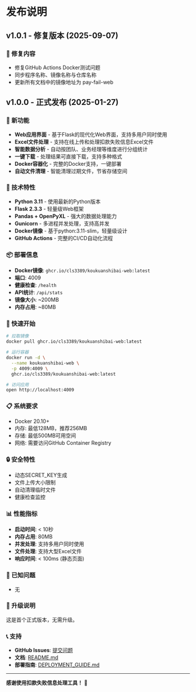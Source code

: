 # 发布说明

## v1.0.1 - 修复版本 (2025-09-07)

### 🔧 修复内容
- 修复GitHub Actions Docker测试问题
- 同步程序名称、镜像名称与仓库名称
- 更新所有文档中的镜像地址为 pay-fail-web

## v1.0.0 - 正式发布 (2025-01-27)

### 🎉 新功能

- **Web应用界面** - 基于Flask的现代化Web界面，支持多用户同时使用
- **Excel文件处理** - 支持在线上传和处理扣款失败信息Excel文件
- **智能数据分析** - 自动按团队、业务经理等维度进行分组统计
- **一键下载** - 处理结果可直接下载，支持多种格式
- **Docker容器化** - 完整的Docker支持，一键部署
- **自动文件清理** - 智能清理过期文件，节省存储空间

### 🔧 技术特性

- **Python 3.11** - 使用最新的Python版本
- **Flask 2.3.3** - 轻量级Web框架
- **Pandas + OpenPyXL** - 强大的数据处理能力
- **Gunicorn** - 多进程并发处理，支持高并发
- **Docker镜像** - 基于python:3.11-slim，轻量级设计
- **GitHub Actions** - 完整的CI/CD自动化流程

### 📦 部署信息

- **Docker镜像**: `ghcr.io/cls3389/koukuanshibai-web:latest`
- **端口**: 4009
- **健康检查**: `/health`
- **API统计**: `/api/stats`
- **镜像大小**: ~200MB
- **内存占用**: ~80MB

### 🚀 快速开始

```bash
# 拉取镜像
docker pull ghcr.io/cls3389/koukuanshibai-web:latest

# 运行容器
docker run -d \
  --name koukuanshibai-web \
  -p 4009:4009 \
  ghcr.io/cls3389/koukuanshibai-web:latest

# 访问应用
open http://localhost:4009
```

### 📋 系统要求

- Docker 20.10+
- 内存: 最低128MB，推荐256MB
- 存储: 最低500MB可用空间
- 网络: 需要访问GitHub Container Registry

### 🔒 安全特性

- 动态SECRET_KEY生成
- 文件上传大小限制
- 自动清理临时文件
- 健康检查监控

### 📊 性能指标

- **启动时间**: < 10秒
- **内存占用**: 80MB
- **并发处理**: 支持多用户同时使用
- **文件处理**: 支持大型Excel文件
- **响应时间**: < 100ms (静态页面)

### 🐛 已知问题

- 无

### 🔄 升级说明

这是首个正式版本，无需升级。

### 📞 支持

- **GitHub Issues**: [提交问题](https://github.com/cls3389/koukuanshibai-web/issues)
- **文档**: [README.md](README.md)
- **部署指南**: [DEPLOYMENT_GUIDE.md](DEPLOYMENT_GUIDE.md)

---

**感谢使用扣款失败信息处理工具！** 🎉
